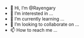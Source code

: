 - 👋 Hi, I’m @Rayengary
- 👀 I’m interested in ...
- 🌱 I’m currently learning ...
- 💞️ I’m looking to collaborate on ...
- 📫 How to reach me ...

<!---
Rayengary/Rayengary is a ✨ special ✨ repository because its `README.md` (this file) appears on your GitHub profile.
You can click the Preview link to take a look at your changes.
--->
